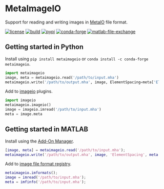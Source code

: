 # MetaImageIO

Support for reading and writing images in [MetaIO](https://itk.org/Wiki/ITK/MetaIO/Documentation) file format.

[![license](https://img.shields.io/github/license/auneri/MetaImageIO)](https://github.com/auneri/metaimageio/blob/main/LICENSE.md)
[![build](https://img.shields.io/github/actions/workflow/status/auneri/MetaImageIO/main.yml)](https://github.com/auneri/metaimageio/actions)
[![pypi](https://img.shields.io/pypi/v/metaimageio)](https://pypi.org/project/metaimageio)
[![conda-forge](https://img.shields.io/conda/vn/conda-forge/metaimageio)](https://anaconda.org/conda-forge/metaimageio)
[![matlab-file-exchange](https://www.mathworks.com/matlabcentral/images/matlab-file-exchange.svg)](https://www.mathworks.com/matlabcentral/fileexchange/104070-metaimageio)

## Getting started in Python

Install using `pip install metaimageio` or `conda install -c conda-forge metaimageio`.

```python
import metaimageio
image, meta = metaimageio.read('/path/to/input.mha')
metaimageio.write('/path/to/output.mha', image, ElementSpacing=meta['ElementSpacing'])
```

Add to [imageio](https://imageio.readthedocs.io) plugins.

```python
import imageio
metaimageio.imageio()
image = imageio.imread('/path/to/input.mha')
meta = image.meta
```

## Getting started in MATLAB

Install using the [Add-On Manager](https://www.mathworks.com/help/matlab/matlab_env/get-add-ons.html).

```matlab
[image, meta] = metaimageio.read('/path/to/input.mha');
metaimageio.write('/path/to/output.mha', image, 'ElementSpacing', meta.ElementSpacing);
```

Add to [image file format registry](https://www.mathworks.com/help/matlab/ref/imformats.html).

```matlab
metaimageio.imformats();
image = imread('/path/to/input.mha');
meta = imfinfo('/path/to/input.mha');
```
